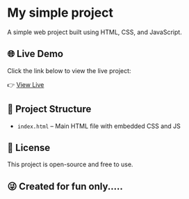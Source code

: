 # My simple project

A simple web project built using HTML, CSS, and JavaScript.



## 🌐 Live Demo

Click the link below to view the live project:

👉 [View Live](https://anjalijaisinghani.github.io/my_small_project/)



## 📂 Project Structure

- `index.html` – Main HTML file with embedded CSS and JS



## 📄 License

This project is open-source and free to use.

## 😜 Created for fun only.....
